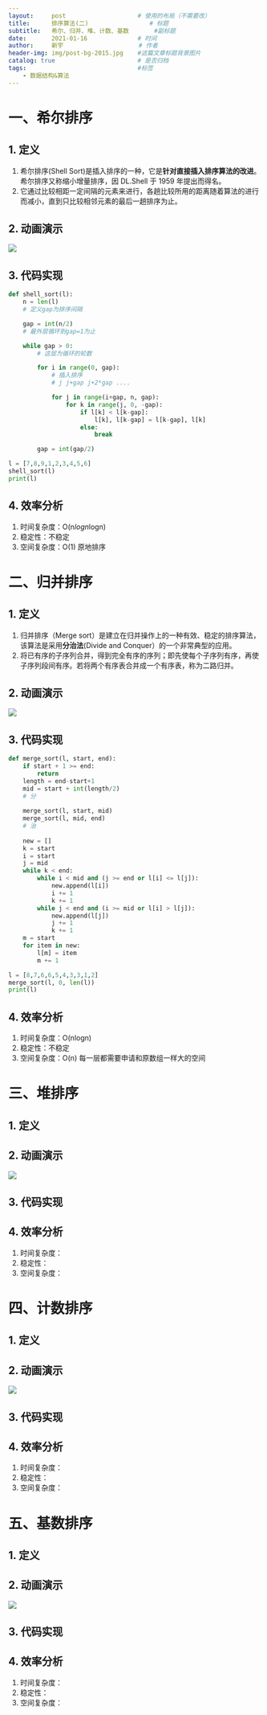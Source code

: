 ```yaml
---
layout:     post                    # 使用的布局（不需要改）
title:      排序算法(二)    				# 标题 
subtitle:   希尔、归并、堆、计数、基数 		#副标题
date:       2021-01-16              # 时间
author:     新宇                     # 作者
header-img: img/post-bg-2015.jpg    #这篇文章标题背景图片
catalog: true                       # 是否归档
tags:                               #标签
    - 数据结构&算法
---
```


# 一、希尔排序
## 1. 定义
1. 希尔排序(Shell Sort)是插入排序的一种，它是**针对直接插入排序算法的改进**。希尔排序又称缩小增量排序，因 DL.Shell 于 1959 年提出而得名。
2. 它通过比较相距一定间隔的元素来进行，各趟比较所用的距离随着算法的进行而减小，直到只比较相邻元素的最后一趟排序为止。

## 2. 动画演示
![](https://pic2.zhimg.com/50/v2-924c253a0ce18b65eb5d590699c8773b_hd.webp?source=1940ef5c)

## 3. 代码实现
```python
def shell_sort(l):
    n = len(l)
    # 定义gap为排序间隔

    gap = int(n/2)
    # 最外层循环到gap=1为止

    while gap > 0:
        # 这层为循环的轮数

        for i in range(0, gap):
            # 插入排序
            # j j+gap j+2*gap ....

            for j in range(i+gap, n, gap):
                for k in range(j, 0, -gap):
                    if l[k] < l[k-gap]:
                        l[k], l[k-gap] = l[k-gap], l[k]
                    else:
                        break

        gap = int(gap/2)

l = [7,8,9,1,2,3,4,5,6]
shell_sort(l)
print(l)
```

## 4. 效率分析
1. 时间复杂度：O(n*logn*logn)
2. 稳定性：不稳定
3. 空间复杂度：O(1) 原地排序

# 二、归并排序
## 1. 定义
1. 归并排序（Merge sort）是建立在归并操作上的一种有效、稳定的排序算法，该算法是采用**分治法**(Divide and Conquer）的一个非常典型的应用。
2. 将已有序的子序列合并，得到完全有序的序列；即先使每个子序列有序，再使子序列段间有序。若将两个有序表合并成一个有序表，称为二路归并。

## 2. 动画演示
![](https://pic4.zhimg.com/50/v2-ed06651ca489ff4454e9889ca0d753db_hd.webp?source=1940ef5c)

## 3. 代码实现
```python
def merge_sort(l, start, end):
    if start + 1 >= end:
        return
    length = end-start+1
    mid = start + int(length/2)
    # 分
    
    merge_sort(l, start, mid)
    merge_sort(l, mid, end)
    # 治
    
    new = []
    k = start
    i = start
    j = mid
    while k < end:
        while i < mid and (j >= end or l[i] <= l[j]):
            new.append(l[i])
            i += 1
            k += 1
        while j < end and (i >= mid or l[i] > l[j]):
            new.append(l[j])
            j += 1
            k += 1
    m = start
    for item in new:
        l[m] = item
        m += 1

l = [8,7,6,6,5,4,3,3,1,2]
merge_sort(l, 0, len(l))
print(l)
```

## 4. 效率分析
1. 时间复杂度：O(nlogn)
2. 稳定性：不稳定
3. 空间复杂度：O(n) 每一层都需要申请和原数组一样大的空间


# 三、堆排序
## 1. 定义
## 2. 动画演示
![](https://pic1.zhimg.com/50/v2-c892078dcb61230c6233fc5de4b4aebc_hd.webp?source=1940ef5c)
## 3. 代码实现
## 4. 效率分析
1. 时间复杂度：
2. 稳定性：
3. 空间复杂度：


# 四、计数排序
## 1. 定义
## 2. 动画演示
![](https://pic1.zhimg.com/50/v2-86055f604a687cc18e781160bcc8b781_hd.webp?source=1940ef5c)
## 3. 代码实现
## 4. 效率分析
1. 时间复杂度：
2. 稳定性：
3. 空间复杂度：


# 五、基数排序
## 1. 定义
## 2. 动画演示
![](https://pic2.zhimg.com/50/v2-126c359bd98e64c79a2a1db2e829e57b_hd.webp?source=1940ef5c)
## 3. 代码实现
## 4. 效率分析
1. 时间复杂度：
2. 稳定性：
3. 空间复杂度：
